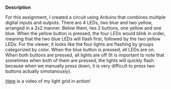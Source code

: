 
**Description**

For this assignment, I created a circuit using Arduino that combines multiple digital inputs and outputs. There are 4 LEDs, two blue and two yellow, arranged in a 2x2 manner. Below them, lies 2 buttons, one yellow and one blue. When the yellow button is pressed, the four LEDs would blink in order, meaning that the two blue LEDs will flash first, followed by the two yellow LEDs. For the viewer, it looks like the four lights are flashing by groups categorized by color.  When the blue button is pressed, all LEDs are on. When both buttons are pressed, all lights are off (It is important to note that sometimes when both of them are pressed, the lights will quickly flash because when we manually press down, it is very difficult to press two buttons actually simotanously).

[Here](https://youtu.be/_qf0Ah8z1kQ) is a video of my light grid in action!
